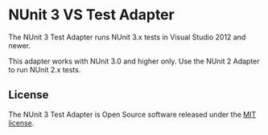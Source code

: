 # NUnit 3 VS Test Adapter #

The NUnit 3 Test Adapter runs NUnit 3.x tests in Visual Studio 2012 and newer.

This adapter works with NUnit 3.0 and higher only. Use the NUnit 2 Adapter to run NUnit 2.x tests.

## License ##

The NUnit 3 Test Adapter is Open Source software released under the [MIT license](http://www.nunit.org/nuget/nunit3-license.txt).
